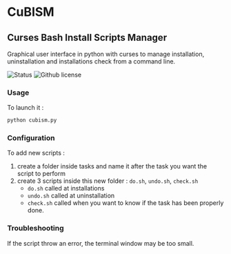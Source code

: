 # CuBISM
## Curses Bash Install Scripts Manager

Graphical user interface in python with curses to manage installation, uninstallation and installations check from a command line.

![Status](https://img.shields.io/github/release/simchanu29/cubism/all.svg)
![Github license](https://img.shields.io/github/license/simchanu29/cubism.svg)

### Usage

To launch it :
```python
python cubism.py
```

### Configuration

To add new scripts :
 1. create a folder inside tasks and name it after the task you want the script to perform
 2. create 3 scripts inside this new folder : `do.sh`, `undo.sh`, `check.sh`
    - `do.sh` called at installations
    - `undo.sh` called at uninstallation
    - `check.sh` called when you want to know if the task has been properly done.

### Troubleshooting

If the script throw an error, the terminal window may be too small.
